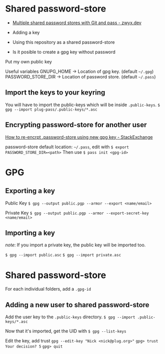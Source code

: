 # Shared password-store

- [Multiple shared password stores with Git and pass - zwyx.dev](https://zwyx.dev/blog/shared-password-stores)

- Adding a key
- Using this repository as a shared password-store
- Is it posible to create a gpg key without password

Put my own public key

Useful variables
GNUPG_HOME -> Location of gpg key. (default `~/.gpg`)
PASSWORD_STORE_DIR -> Location of password store. (default `~/.pass`)

## Import the keys to your keyring
You will have to import the public-keys which will be inside `.public-keys`.
`$ gpg --import plug-pass/.public-keys/*.asc`

## Encrypting password-store for another user
[How to re-encrpt .password-store using new gpg key - StackExchange](https://superuser.com/questions/1238892/how-to-re-encrypt-password-store-using-new-gpg-key)

password-store default location: `~/.pass`, edit with `$ export PASSWORD_STORE_DIR=<path>`
Then use `$ pass init <gpg-id>`

# GPG
## Exporting a key

Public Key
`$ gpg --output public.pgp --armor --export <name/email>`

Private Key
`$ gpg --output public.pgp --armor --export-secret-key <name/email>`

## Importing a key
_note_: If you import a private key, the public key will be imported too.

`$ gpg --import public.asc`
`$ gpg --import private.asc`

# Shared password-store
For each individual folders, add a `.gpg-id` 

## Adding a new user to shared password-store
Add the user key to the `.public-keys` directory.
`$ gpg --import .public-keys/*.asc`

Now that it's imported, get the UID with
`$ gpg --list-keys`

Edit the key, add trust
`gpg --edit-key "Nick <nick@plug.org>"`
`gpg> trust`
`Your decision? 5`
`gpg> quit`
